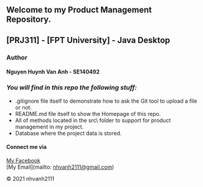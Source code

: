 ## Welcome to my Product Management Repository.

## [PRJ311] - [FPT University] - Java Desktop

### Author

#### Nguyen Huynh Van Anh - SE140492

### *_You will find in this repo the following stuff:_*

* .gitignore file itself to demonstrate how to ask the Git tool to upload a file or not.
* README.md file itself to show the Homepage of this repo.
* All of methods located in the src\ folder to support for product management in my project.
* Database where the project data is stored.

#### Connect me via
[My Facebook](https://www.facebook.com/profile.php?id=100006399702131)  
[My Email](mailto: nhvanh2111@gmail.com)

© 2021 nhvanh2111
